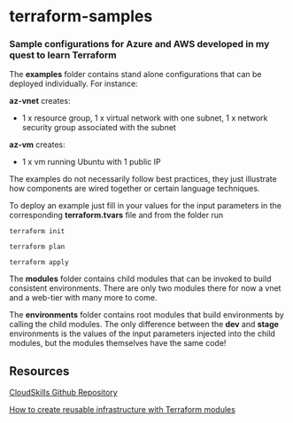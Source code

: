 # terraform-samples
### Sample configurations for Azure and AWS developed in my quest to learn Terraform

The **examples** folder contains stand alone configurations that can be deployed individually. For instance:

**az-vnet** creates:
* 1 x resource group, 1 x virtual network with one subnet, 1 x network security group associated with the subnet

**az-vm** creates:
* 1 x vm running Ubuntu with 1 public IP	
 
The examples do not necessarily follow best practices, they just illustrate how components are wired together or certain language techniques.

To deploy an example just fill in your values for the input parameters in the corresponding **terraform.tvars** file and from the folder run

```
terraform init

terraform plan

terraform apply
```
The **modules** folder contains child modules that can be invoked to build consistent environments. There are only two modules there for now a vnet and a web-tier with many more to come.

The **environments** folder contains root modules that build environments by calling the child modules. 
The only difference between the **dev** and **stage** environments is the values of the input parameters injected into the child modules, but the modules themselves have the same code!

## Resources
[CloudSkills Github Repository](https://github.com/cloudskills)

[How to create reusable infrastructure with Terraform modules](https://blog.gruntwork.io/how-to-create-reusable-infrastructure-with-terraform-modules-25526d65f73d)
